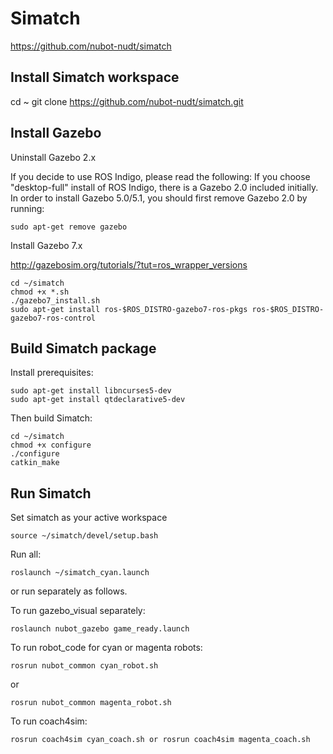 # Simatch

https://github.com/nubot-nudt/simatch

## Install Simatch workspace

cd ~
git clone https://github.com/nubot-nudt/simatch.git

## Install Gazebo

Uninstall Gazebo 2.x

If you decide to use ROS Indigo, please read the following:
If you choose "desktop-full" install of ROS Indigo, there is a Gazebo 2.0 included initially. In order to install Gazebo 5.0/5.1, you should first remove Gazebo 2.0 by running:

```
sudo apt-get remove gazebo
```

Install Gazebo 7.x

http://gazebosim.org/tutorials/?tut=ros_wrapper_versions

```
cd ~/simatch
chmod +x *.sh
./gazebo7_install.sh
sudo apt-get install ros-$ROS_DISTRO-gazebo7-ros-pkgs ros-$ROS_DISTRO-gazebo7-ros-control 
```
## Build Simatch package

Install prerequisites:

```
sudo apt-get install libncurses5-dev
sudo apt-get install qtdeclarative5-dev
```

Then build Simatch:

```
cd ~/simatch
chmod +x configure
./configure
catkin_make
```

## Run Simatch

Set simatch as your active workspace
```
source ~/simatch/devel/setup.bash

```

Run all:

```
roslaunch ~/simatch_cyan.launch
```
or run separately as follows.

To run gazebo_visual separately:
```
roslaunch nubot_gazebo game_ready.launch
```

To run robot_code for cyan or magenta robots:
```
rosrun nubot_common cyan_robot.sh
```
or
```
rosrun nubot_common magenta_robot.sh
```

To run coach4sim:
```
rosrun coach4sim cyan_coach.sh or rosrun coach4sim magenta_coach.sh

```






